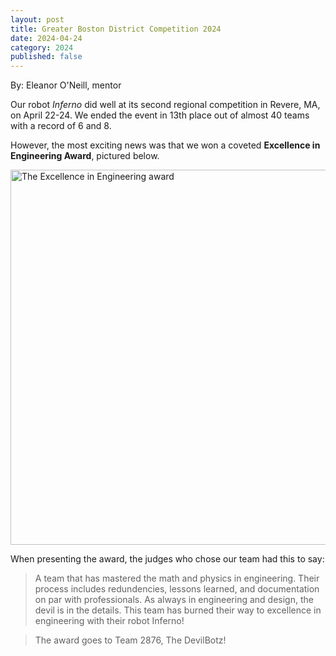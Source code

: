 ```yaml
---
layout: post
title: Greater Boston District Competition 2024 
date: 2024-04-24
category: 2024
published: false
---
```

By: Eleanor O'Neill, mentor

Our robot *Inferno* did well at its second regional competition in Revere, MA, on April 22-24. We ended the event in 13th place out of almost 40 teams with a record of 6 and 8.

However, the most exciting news was that we won a coveted **Excellence in Engineering Award**, pictured below.

<img class="img-responsive" src="https://drive.google.com/thumbnail?id=1T5xkRtseMLgFcUidALdWuyhnJM_aFSup&sz=w600" data-fancybox alt="The Excellence in Engineering award" width="600" />

When presenting the award, the judges who chose our team had this to say:

> A team that has mastered the math and physics in engineering. Their process includes redundencies, lessons learned, and documentation on par with professionals. As always in engineering and design, the devil is in the details. This team has burned their way to excellence in engineering with their robot Inferno!

> The award goes to Team 2876, The DevilBotz!
